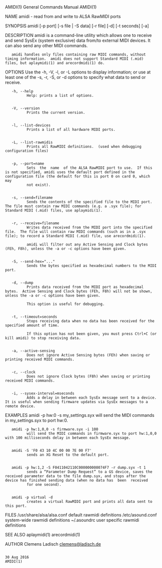 AMIDI(1)                                                                                   General Commands Manual                                                                                   AMIDI(1)



NAME
       amidi - read from and write to ALSA RawMIDI ports


SYNOPSIS
       amidi [-p port] [-s file | -S data] [-r file] [-d] [-t seconds] [-a]


DESCRIPTION
       amidi is a command-line utility which allows one to receive and send SysEx (system exclusive) data from/to external MIDI devices.  It can also send any other MIDI commands.

       amidi handles only files containing raw MIDI commands, without timing information.  amidi does not support Standard MIDI (.mid) files, but aplaymidi(1) and arecordmidi(1) do.


OPTIONS
       Use the -h, -V, -l, or -L options to display information; or use at least one of the -s, -r, -S, or -d options to specify what data to send or receive.


       -h, --help
              Help: prints a list of options.


       -V, --version
              Prints the current version.


       -l, --list-devices
              Prints a list of all hardware MIDI ports.


       -L, --list-rawmidis
              Prints all RawMIDI definitions.  (used when debugging configuration files)


       -p, --port=name
              Sets  the  name  of the ALSA RawMIDI port to use.  If this is not specified, amidi uses the default port defined in the configuration file (the default for this is port 0 on card 0, which may
              not exist).


       -s, --send=filename
              Sends the contents of the specified file to the MIDI port.  The file must contain raw MIDI commands (e.g. a .syx file); for Standard MIDI (.mid) files, use aplaymidi(1).


       -r, --receive=filename
              Writes data received from the MIDI port into the specified file.  The file will contain raw MIDI commands (such as in a .syx file); to record a Standard MIDI (.mid) file, use arecordmidi(1).

              amidi will filter out any Active Sensing and Clock bytes (FEh, F8h), unless the -a or -c options have been given.


       -S, --send-hex="..."
              Sends the bytes specified as hexadecimal numbers to the MIDI port.


       -d, --dump
              Prints data received from the MIDI port as hexadecimal bytes.  Active Sensing and Clock bytes (FEh, F8h) will not be shown, unless the -a or -c options have been given.

              This option is useful for debugging.


       -t, --timeout=seconds
              Stops receiving data when no data has been received for the specified amount of time.

              If this option has not been given, you must press Ctrl+C (or kill amidi) to stop receiving data.


       -a, --active-sensing
              Does not ignore Active Sensing bytes (FEh) when saving or printing received MIDI commands.


       -c, --clock
              Does not ignore Clock bytes (F8h) when saving or printing received MIDI commands.


       -i, --sysex-interval=mseconds
              Adds a delay in between each SysEx message sent to a device. It is useful when sending firmware updates via SysEx messages to a remote device.


EXAMPLES
       amidi -p hw:0 -s my_settings.syx
              will send the MIDI commands in my_settings.syx to port hw:0.


       amidi -p hw:1,0,0 -s firmware.syx -i 100
              will send the MIDI commands in firmware.syx to port hw:1,0,0 with 100 milliseconds delay in between each SysEx message.


       amidi -S 'F0 43 10 4C 00 00 7E 00 F7'
              sends an XG Reset to the default port.


       amidi -p hw:1,2 -S F0411042110C000000000074F7 -r dump.syx -t 1
              sends a “Parameter Dump Request” to a GS device, saves the received parameter data to the file dump.syx, and stops after the device has finished sending data (when no data has  been  received
              for one second).


       amidi -p virtual -d
              creates a virtual RawMIDI port and prints all data sent to this port.


FILES
       /usr/share/alsa/alsa.conf default rawmidi definitions
       /etc/asound.conf system-wide rawmidi definitions
       ~/.asoundrc user specific rawmidi definitions


SEE ALSO
       aplaymidi(1)
       arecordmidi(1)


AUTHOR
       Clemens Ladisch <clemens@ladisch.de>



                                                                                                 30 Aug 2016                                                                                         AMIDI(1)
